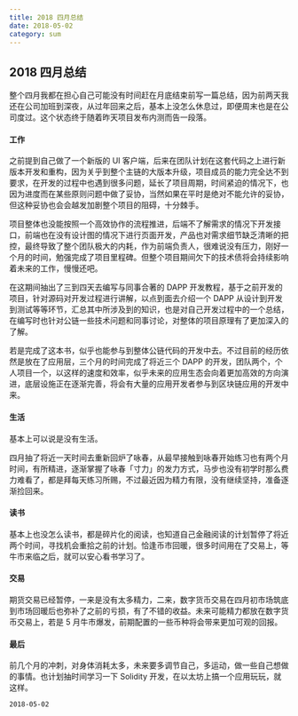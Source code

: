 ```yaml
---
title: 2018 四月总结
date: 2018-05-02
category: sum
---
```


## 2018 四月总结

整个四月我都在担心自己可能没有时间赶在月底结束前写一篇总结，因为前两天我还在公司加班到深夜，从过年回来之后，基本上没怎么休息过，即便周末也是在公司度过。这个状态终于随着昨天项目发布内测而告一段落。

#### 工作

之前提到自己做了一个新版的 UI 客户端，后来在团队计划在这套代码之上进行新版本开发和重构，因为关乎到整个主链的大版本升级，项目成员的能力完全达不到要求，在开发的过程中也遇到很多问题，延长了项目周期，时间紧迫的情况下，也因为进度而在某些原则问题中做了妥协，当然如果在平时是绝对不能允许的妥协，但这种妥协也会会越发加剧整个项目的阻碍，十分棘手。



项目整体也没能按照一个高效协作的流程推进，后端不了解需求的情况下开发接口，前端也在没有设计图的情况下进行页面开发，产品也对需求细节缺乏清晰的把控，最终导致了整个团队极大的内耗，作为前端负责人，很难说没有压力，刚好一个月的时间，勉强完成了项目里程碑。但整个项目期间欠下的技术债将会持续影响着未来的工作，慢慢还吧。



在这期间抽出了三到四天去编写与同事合著的 DAPP 开发教程，基于之前开发的项目，针对源码对开发过程进行讲解，以点到面去介绍一个 DAPP 从设计到开发到测试等等环节，汇总其中所涉及到的知识，也是对自己开发过程中的一个总结，在编写时也针对公链一些技术问题和同事讨论，对整体的项目原理有了更加深入的了解。

若是完成了这本书，似乎也能参与到整体公链代码的开发中去。不过目前的经历依然是放在了应用层，三个月的时间完成了将近三个 DAPP 的开发，团队两个，个人项目一个，以这样的速度和效率，似乎未来的应用生态会向着更加高效的方向演进，底层设施正在逐渐完善，将会有大量的应用开发者参与到区块链应用的开发中来。



#### 生活

基本上可以说是没有生活。

四月抽了将近一天时间去重新回炉了咏春，从最早接触到咏春开始练习也有两个月时间，有所精进，逐渐掌握了咏春「寸力」的发力方式，马步也没有初学时那么费力难看了，都是拜每天练习所赐，不过最近因为精力有限，没有继续坚持，准备逐渐捡回来。



#### 读书

基本上也没怎么读书，都是碎片化的阅读，也知道自己金融阅读的计划暂停了将近两个时间，寻找机会重拾之前的计划。恰逢币市回暖，很多时间用在了交易上，等牛市来临之后，就可以安心看书学习了。



#### 交易

期货交易已经暂停，一来是没有太多精力，二来，数字货币交易在四月初市场筑底到市场回暖后也弥补了之前的亏损，有了不错的收益。未来可能精力都放在数字货币交易上，若是 5 月牛市爆发，前期配置的一些币种将会带来更加可观的回报。



#### 最后

前几个月的冲刺，对身体消耗太多，未来要多调节自己，多运动，做一些自己想做的事情。也计划抽时间学习一下 Solidity 开发，在以太坊上搞一个应用玩玩，就这样。



`2018-05-02`









